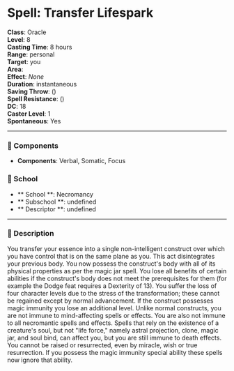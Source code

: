 
# Spell: Transfer Lifespark
**Class**: Oracle  
**Level**: 8  
**Casting Time**: 8 hours  
**Range**: personal  
**Target**: you  
**Area**:   
**Effect**: _None_  
**Duration**: instantaneous  
**Saving Throw**:  ()  
**Spell Resistance**:  ()  
**DC**: 18  
**Caster Level**: 1  
**Spontaneous**: Yes

---

### 🔮 Components
- **Components**: Verbal, Somatic, Focus

### 🏫 School
- ** School **: Necromancy
- ** Subschool **: undefined
- ** Descriptor **: undefined
---

### 📜 Description
You transfer your essence into a single non-intelligent construct over which you have control that is on the same plane as you. This act disintegrates your previous body. You now possess the construct's body with all of its physical properties as per the magic jar spell. You lose all benefits of certain abilities if the construct's body does not meet the prerequisites for them (for example the Dodge feat requires a Dexterity of 13). You suffer the loss of four character levels due to the stress of the transformation; these cannot be regained except by normal advancement. If the construct possesses magic immunity you lose an additional level. Unlike normal constructs, you are not immune to mind-affecting spells or effects. You are also not immune to all necromantic spells and effects. Spells that rely on the existence of a creature's soul, but not "life force," namely astral projection, clone, magic jar, and soul bind, can affect you, but you are still immune to death effects. You cannot be raised or resurrected, even by miracle, wish or true resurrection. If you possess the magic immunity special ability these spells now ignore that ability.
